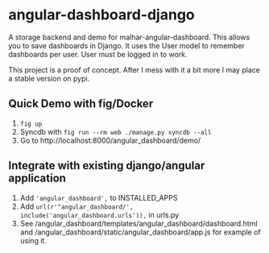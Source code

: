 angular-dashboard-django
========================

A storage backend and demo for malhar-angular-dashboard. This allows you to save dashboards in Django. 
It uses the User model to remember dashboards per user. User must be logged in to work.

This project is a proof of concept. After I mess with it a bit more I may place a stable version on pypi.

## Quick Demo with fig/Docker

1. `fig up`
2. Syncdb with `fig run --rm web ./manage.py syncdb --all`
3. Go to http://localhost:8000/angular_dashboard/demo/

## Integrate with existing django/angular application

1. Add `'angular_dashboard',` to INSTALLED_APPS
2. Add `url(r'^angular_dashboard/', include('angular_dashboard.urls')),` in urls.py
3. See /angular_dashboard/templates/angular_dashboard/dashboard.html and
/angular_dashboard/static/angular_dashboard/app.js for example of using it.

